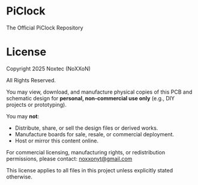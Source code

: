 # PiClock
The Official PiClock Repository
# License
Copyright 2025 Noxtec (NoXXoN)

All Rights Reserved.

You may view, download, and manufacture physical copies of this PCB and schematic design for **personal, non-commercial use only** (e.g., DIY projects or prototyping).

You may **not**:
- Distribute, share, or sell the design files or derived works.
- Manufacture boards for sale, resale, or commercial deployment.
- Host or mirror this content online.

For commercial licensing, manufacturing rights, or redistribution permissions, please contact:
noxxonyt@gmail.com

This license applies to all files in this project unless explicitly stated otherwise.

#
